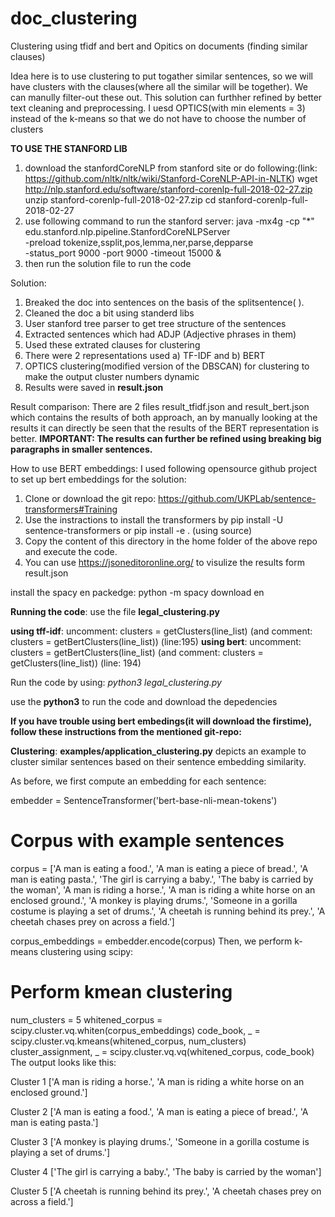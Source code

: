 # doc_clustering
Clustering using tfidf and bert and Opitics on documents (finding similar clauses)

Idea here is to use clustering to put togather similar sentences, so we will have clusters with the clauses(where all the similar will be together). We can manully filter-out these out. This solution can furthher refined by better text cleaning and preprocessing.
I uesd OPTICS(with min elements = 3) instead of the k-means so that we do not have to choose the number of clusters


**TO USE THE STANFORD LIB**
1. download the stanfordCoreNLP from stanford site or do following:(link: https://github.com/nltk/nltk/wiki/Stanford-CoreNLP-API-in-NLTK)
wget http://nlp.stanford.edu/software/stanford-corenlp-full-2018-02-27.zip
unzip stanford-corenlp-full-2018-02-27.zip
cd stanford-corenlp-full-2018-02-27
2. use following command to run the stanford server:
java -mx4g -cp "*" edu.stanford.nlp.pipeline.StanfordCoreNLPServer \
-preload tokenize,ssplit,pos,lemma,ner,parse,depparse \
-status_port 9000 -port 9000 -timeout 15000 & 
3. then run the solution file to run the code

Solution:
1. Breaked the doc into sentences on the basis of the splitsentence( ).
2. Cleaned the doc a bit using standerd libs
3. User stanford tree parser to get tree structure of the sentences
4. Extracted sentences which had ADJP (Adjective phrases in them)
5. Used these extrated clauses for clustering
6. There were 2 representations used a) TF-IDF and b) BERT
7. OPTICS clustering(modified version of the DBSCAN) for clustering to make the output cluster numbers dynamic
8. Results were saved in **result.json**

Result comparison:
There are 2 files result_tfidf.json and result_bert.json which contains the results of both approach, an by manually looking at the results it can directly be seen that the results of the BERT representation is better.
**IMPORTANT: The results can further be refined using breaking big paragraphs in smaller sentences.**

How to use BERT embeddings:
I used following opensource github project to set up bert embeddings for the solution:
1. Clone or download the git repo: https://github.com/UKPLab/sentence-transformers#Training
2. Use the instractions to install the transformers by pip install -U sentence-transformers or pip install -e . (using source)
3. Copy the content of this directory in the home folder of the above repo and execute the code.
4. You can use https://jsoneditoronline.org/ to visulize the results form result.json

install the spacy en packedge: python -m spacy download en

**Running the code**:
use the file **legal_clustering.py**

**using tff-idf**: uncomment: clusters = getClusters(line_list) (and comment: clusters = getBertClusters(line_list)) (line:195)
**using bert**: uncomment: clusters = getBertClusters(line_list) (and comment: clusters = getClusters(line_list)) (line: 194)

Run the code by using: *python3 legal_clustering.py*

use the **python3** to run the code and download the depedencies

**If you have trouble using bert embedings(it will download the firstime), follow these instructions from the mentioned git-repo:**

**Clustering**:
**examples/application_clustering.py** depicts an example to cluster similar sentences based on their sentence embedding similarity.

As before, we first compute an embedding for each sentence:

embedder = SentenceTransformer('bert-base-nli-mean-tokens')

# Corpus with example sentences

corpus = ['A man is eating a food.',
          'A man is eating a piece of bread.',
          'A man is eating pasta.',
          'The girl is carrying a baby.',
          'The baby is carried by the woman',
          'A man is riding a horse.',
          'A man is riding a white horse on an enclosed ground.',
          'A monkey is playing drums.',
          'Someone in a gorilla costume is playing a set of drums.',
          'A cheetah is running behind its prey.',
          'A cheetah chases prey on across a field.']

corpus_embeddings = embedder.encode(corpus)
Then, we perform k-means clustering using scipy:

# Perform kmean clustering
num_clusters = 5
whitened_corpus = scipy.cluster.vq.whiten(corpus_embeddings)
code_book, _ = scipy.cluster.vq.kmeans(whitened_corpus, num_clusters)
cluster_assignment, _ = scipy.cluster.vq.vq(whitened_corpus, code_book)
The output looks like this:

Cluster  1
['A man is riding a horse.', 'A man is riding a white horse on an enclosed ground.']

Cluster  2
['A man is eating a food.', 'A man is eating a piece of bread.', 'A man is eating pasta.']

Cluster  3
['A monkey is playing drums.', 'Someone in a gorilla costume is playing a set of drums.']

Cluster  4
['The girl is carrying a baby.', 'The baby is carried by the woman']

Cluster  5
['A cheetah is running behind its prey.', 'A cheetah chases prey on across a field.']
